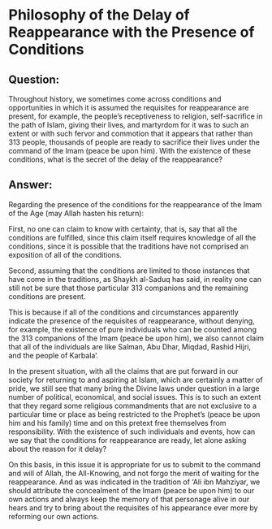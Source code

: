 Philosophy of the Delay of Reappearance with the Presence of Conditions
=======================================================================

Question:
---------

Throughout history, we sometimes come across conditions and
opportunities in which it is assumed the requisites for reappearance are
present, for example, the people’s receptiveness to religion,
self-sacrifice in the path of Islam, giving their lives, and martyrdom
for it was to such an extent or with such fervor and commotion that it
appears that rather than 313 people, thousands of people are ready to
sacrifice their lives under the command of the Imam (peace be upon him).
With the existence of these conditions, what is the secret of the delay
of the reappearance?

Answer:
-------

Regarding the presence of the conditions for the reappearance of the
Imam of the Age (may Allah hasten his return):

First, no one can claim to know with certainty, that is, say that all
the conditions are fulfilled, since this claim itself requires knowledge
of all the conditions, since it is possible that the traditions have not
comprised an exposition of all of the conditions.

Second, assuming that the conditions are limited to those instances that
have come in the traditions, as Shaykh al-Saduq has said, in reality one
can still not be sure that those particular 313 companions and the
remaining conditions are present.

This is because if all of the conditions and circumstances apparently
indicate the presence of the requisites of reappearance, without
denying, for example, the existence of pure individuals who can be
counted among the 313 companions of the Imam (peace be upon him), we
also cannot claim that all of the individuals are like Salman, Abu Dhar,
Miqdad, Rashid Hijri, and the people of Karbala’.

In the present situation, with all the claims that are put forward in
our society for returning to and aspiring at Islam, which are certainly
a matter of pride, we still see that many bring the Divine laws under
question in a large number of political, economical, and social issues.
This is to such an extent that they regard some religious commandments
that are not exclusive to a particular time or place as being restricted
to the Prophet’s (peace be upon him and his family) time and on this
pretext free themselves from responsibility. With the existence of such
individuals and events, how can we say that the conditions for
reappearance are ready, let alone asking about the reason for it delay?

On this basis, in this issue it is appropriate for us to submit to the
command and will of Allah, the All-Knowing, and not forgo the merit of
waiting for the reappearance. And as was indicated in the tradition of
‘Ali ibn Mahziyar, we should attribute the concealment of the Imam
(peace be upon him) to our own actions and always keep the memory of
that personage alive in our hears and try to bring about the requisites
of his appearance ever more by reforming our own actions.



